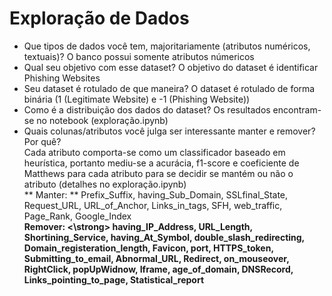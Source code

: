 # Exploração de Dados

- Que tipos de dados você tem, majoritariamente (atributos numéricos, textuais)?
O banco possui somente atributos númericos
- Qual seu objetivo com esse dataset?
O objetivo do dataset é identificar Phishing Websites
- Seu dataset é rotulado de que maneira?
O dataset é rotulado de forma binária (1 (Legitimate Website) e -1 (Phishing Website))
- Como é a distribuição dos dados do dataset?
Os resultados encontram-se no notebook (exploração.ipynb)
- Quais colunas/atributos você julga ser interessante manter e remover? Por quê? <br>
Cada atributo comporta-se como um classificador baseado em heurística, portanto mediu-se a acurácia, f1-score e coeficiente de Matthews para cada atributo para se decidir se mantém ou não o atributo (detalhes no exploração.ipynb) <br> 
** Manter: ** Prefix_Suffix, having_Sub_Domain, SSLfinal_State, Request_URL, URL_of_Anchor, Links_in_tags, SFH, web_traffic, Page_Rank, Google_Index <br>
<strong> Remover: <\strong> having_IP_Address, URL_Length, Shortining_Service, having_At_Symbol, double_slash_redirecting, Domain_registeration_length, Favicon, port, HTTPS_token, Submitting_to_email, Abnormal_URL, Redirect, on_mouseover, RightClick, popUpWidnow, Iframe, age_of_domain, DNSRecord, Links_pointing_to_page, Statistical_report
